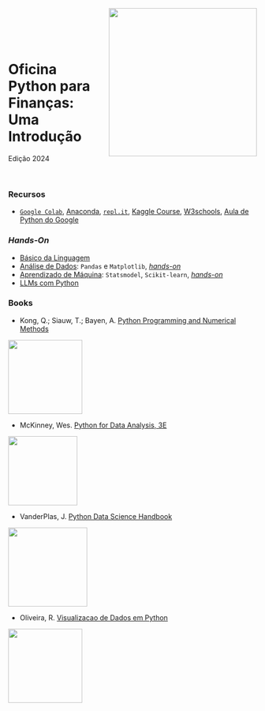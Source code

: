 <img src="http://meusite.mackenzie.br/rogerio/mackenzie_logo/UPM.2_horizontal_vermelho.jpg" width=300, align="right"> 

<br>
<br>
<br>
<br>

# Oficina Python para Finanças: Uma Introdução  
Edição 2024

<br>

### Recursos
* [`Google Colab`](https://colab.research.google.com/notebooks/intro.ipynb), [Anaconda](https://www.anaconda.com/), 
[`repl.it`](https://replit.com/), [Kaggle Course](https://www.kaggle.com/learn), [W3schools](https://www.w3schools.com/python/default.asp),
[Aula de Python do Google](https://developers.google.com/edu/python?hl=pt-br)

### *Hands-On*
* [Básico da Linguagem](https://colab.research.google.com/github/Rogerio-mack/Oficina_Python_para_Financas/blob/main/Basico.ipynb)
* [Análise de Dados](http://meusite.mackenzie.br/rogerio/MyBook/_build/html/intro.html): `Pandas` e `Matplotlib`, [*hands-on*](https://colab.research.google.com/github/Rogerio-mack/Oficina_Python_para_Financas/blob/main/Hands_on.ipynb)
* [Aprendizado de Máquina](https://github.com/Rogerio-mack/Machine-Learning-I): `Statsmodel`, `Scikit-learn`, [*hands-on*](https://colab.research.google.com/github/Rogerio-mack/Oficina_Python_para_Financas/blob/main/Hands_ML.ipynb)
* [LLMs com Python](https://colab.research.google.com/github/Rogerio-mack/Oficina_Python_para_Financas/blob/main/LLM_API_Python.ipynb)

### Books

* Kong, Q.; Siauw, T.; Bayen, A. [Python Programming and Numerical Methods](https://pythonnumericalmethods.berkeley.edu/notebooks/Index.html)

<img src="https://pythonnumericalmethods.berkeley.edu/_images/book_cover.jpg" width="150"/>

* McKinney, Wes. [Python for Data Analysis, 3E](https://wesmckinney.com/book/)

<img src="https://wesmckinney.com/book/images/cover.png" width="140"/>

* VanderPlas, J. [Python Data Science Handbook](https://jakevdp.github.io/PythonDataScienceHandbook/)

<img src="https://jakevdp.github.io/PythonDataScienceHandbook/figures/PDSH-cover.png" width="160"/>

* Oliveira, R. [Visualizacao de Dados em Python](https://github.com/Rogerio-mack/Visualizacao-de-Dados-em-Python) 

<img src="https://m.media-amazon.com/images/I/51Beqtk4C-L._SX598_BO1,204,203,200_.jpg" width="150"/>




